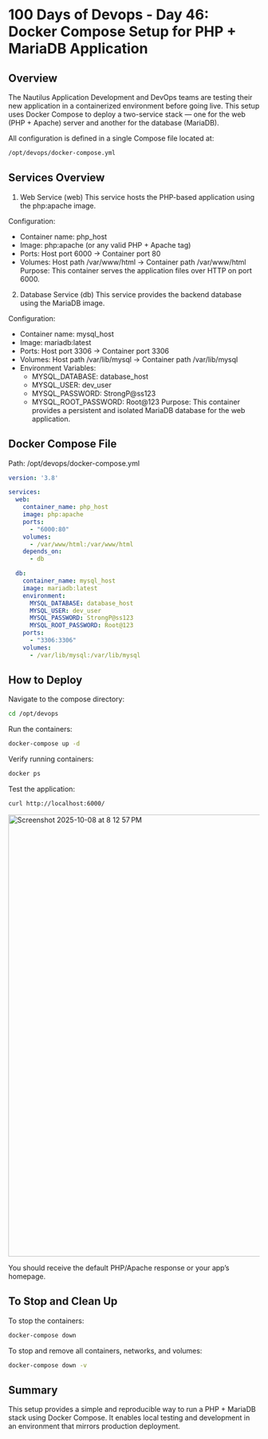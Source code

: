 # 100 Days of Devops - Day 46:  Docker Compose Setup for PHP + MariaDB Application

## Overview
The Nautilus Application Development and DevOps teams are testing their new application in a containerized environment before going live. 
This setup uses Docker Compose to deploy a two-service stack — one for the web (PHP + Apache) server and another for the database (MariaDB).

All configuration is defined in a single Compose file located at:
```bash
/opt/devops/docker-compose.yml
```

## Services Overview

1. Web Service (web)
This service hosts the PHP-based application using the php:apache image.

Configuration:
 - Container name: php_host
 - Image: php:apache (or any valid PHP + Apache tag)
 - Ports: Host port 6000 → Container port 80
 - Volumes: Host path /var/www/html → Container path /var/www/html
Purpose:
This container serves the application files over HTTP on port 6000.

2. Database Service (db)
This service provides the backend database using the MariaDB image.

Configuration:

 - Container name: mysql_host
 - Image: mariadb:latest
 - Ports: Host port 3306 → Container port 3306
 - Volumes: Host path /var/lib/mysql → Container path /var/lib/mysql
 - Environment Variables:
    - MYSQL_DATABASE: database_host
    - MYSQL_USER: dev_user
    - MYSQL_PASSWORD: StrongP@ss123
    - MYSQL_ROOT_PASSWORD: Root@123
Purpose:
This container provides a persistent and isolated MariaDB database for the web application.

## Docker Compose File
Path: /opt/devops/docker-compose.yml
```yaml
version: '3.8'

services:
  web:
    container_name: php_host
    image: php:apache
    ports:
      - "6000:80"
    volumes:
      - /var/www/html:/var/www/html
    depends_on:
      - db

  db:
    container_name: mysql_host
    image: mariadb:latest
    environment:
      MYSQL_DATABASE: database_host
      MYSQL_USER: dev_user
      MYSQL_PASSWORD: StrongP@ss123
      MYSQL_ROOT_PASSWORD: Root@123
    ports:
      - "3306:3306"
    volumes:
      - /var/lib/mysql:/var/lib/mysql
```

## How to Deploy
Navigate to the compose directory:
```bash
cd /opt/devops
```
Run the containers:
```bash
docker-compose up -d
```
Verify running containers:
```bash
docker ps
```
Test the application:
```bash
curl http://localhost:6000/
```

<img width="1771" height="885" alt="Screenshot 2025-10-08 at 8 12 57 PM" src="https://github.com/user-attachments/assets/b5eaa007-d4af-4237-b136-ed892d82a898" />

You should receive the default PHP/Apache response or your app’s homepage.

## To Stop and Clean Up
To stop the containers:
```bash
docker-compose down
```
To stop and remove all containers, networks, and volumes:
```bash
docker-compose down -v
```

## Summary

This setup provides a simple and reproducible way to run a PHP + MariaDB stack using Docker Compose.
It enables local testing and development in an environment that mirrors production deployment.
